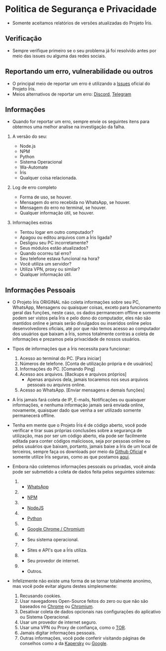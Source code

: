 # Politica de Segurança e Privacidade

- Somente aceitamos relatórios de versões atualizadas do Projeto Íris.

## Verificação

- Sempre verifique primeiro se o seu problema já foi resolvido antes por meio das issues ou alguma das redes sociais.

## Reportando um erro, vulnerabilidade ou outros

- O principal meio de reportar um erro é utilizando a [Issues](https://github.com/KillovSky/iris/issues?q=) oficial do Projeto Íris.
- Meios alternativos de reportar um erro: [Discord](https://discord.gg/ZtN9UH7XZu), [Telegram](https://t.me/PROJETOIRIS)

## Informações

- Quando for reportar um erro, sempre envie os seguintes itens para obtermos uma melhor analise na investigação da falha.

1. A versão do seu:
	- Node.js
	- NPM
	- Python
	- Sistema Operacional
	- Wa-Automate
	- Íris
	- Qualquer coisa relacionada.

2. Log de erro completo
	- Forma de uso, se houver.
	- Mensagem do erro recebida no WhatsApp, se houver.
	- Mensagem do erro no terminal, se houver.
	- Qualquer informação útil, se houver.

3. Informações extras
	- Tentou logar em outro computador?
	- Apagou ou editou arquivos com a Íris ligada?
	- Desligou seu PC incorretamente?
	- Seus módulos estão atualizados?
	- Quando ocorreu tal erro?
	- Seu telefone estava funcional na hora?
	- Você utiliza um servidor?
	- Utiliza VPN, proxy ou similar?
	- Qualquer informação útil.

## Informações Pessoais

- O Projeto Íris ORIGINAL não coleta informações sobre seu PC, WhatsApp, Mensagens ou quaisquer coisas, exceto para funcionamento geral das funções, neste caso, os dados permanecem offline e somente podem ser vistos pela Íris e pelo dono do computador, eles não são mantidos online e jamais serão divulgados ou inseridos online pelos desenvolvedores oficiais, até por que não temos acesso ao computador dos usuários que baixam a Íris, somos totalmente contras a coleta de informações e prezamos pela privacidade de nossos usuários.

- Tipos de informações que a Íris necessita para funcionar:
	1. Acesso ao terminal do PC. [Para iniciar]
	2. Números de telefone. [Conta de utilização própria e de usuários]
	3. Informações do PC. [Comando Ping]
	4. Acesso aos arquivos. [Backups e arquivos próprios]
		- Apenas arquivos dela, jamais tocaremos nos seus arquivos pessoais ou arquivos online.
	5. Acesso ao WhatsApp. [Enviar mensagens e demais funções]

- A Íris jamais fará coleta de IP, E-mails, Notificações ou quaisquer informações, e nenhuma informação jamais será enviada online, novamente, quaisquer dado que venha a ser utilizado somente permanecerá offline.

- Tenha em mente que o Projeto Íris é de código aberto, você pode verificar e tirar suas próprias conclusões sobre a segurança de utilização, mas por ser um código aberto, ela pode ser facilmente editada para conter códigos maliciosos, seja por pessoas online ou pelos usuários que baixam, portanto, jamais baixe a Íris de um local de terceiros, sempre faça os downloads por meio da [Github Oficial](https://github.com/KillovSky/iris) e somente utilize Íris seguras, como as que postamos [aqui](https://github.com/KillovSky/iris/discussions/372).

- Embora não coletemos informações pessoais ou privadas, você ainda pode ser submetido a coleta de dados feita pelos seguintes sistemas:
	1. - [WhatsApp](https://www.whatsapp.com/legal/privacy-policy)
	2. - [NPM](https://docs.npmjs.com/policies/privacy)
	3. - [NodeJS](https://privacy-policy.openjsf.org)
	4. - [Python](https://www.python.org/privacy)
	5. - [Google Chrome / Chromium](https://www.google.com/chrome/privacy)
	6. - Seu sistema operacional.
	7. - Sites e API's que a Íris utiliza.
	8. - Seu provedor de internet.
	9. - Outros.

- Infelizmente não existe uma forma de se tornar totalmente anonimo, mas você pode evitar alguns destes simplesmente:
	1. Recusando cookies.
	2. Usar navegadores Open-Source feitos do zero ou que não são baseados no [Chrome](https://www.google.com/intl/pt-BR/chrome) ou [Chromium](https://www.chromium.org/getting-involved/download-chromium).
	3. Desativar coleta de dados opcionais nas configurações do aplicativo ou Sistema Operacional.
	4. Usar um provedor de internet seguro.
	5. Usar uma VPN ou Proxy de confiança, como o [TOR](https://www.torproject.org/download).
	6. Jamais digitar informações pessoais.
	7. Outras informações, você pode conferir visitando páginas de conselhos como a da [Kapersky](https://www.kaspersky.com.br/blog/privacy-ten-tips-2018/10616) ou [Google](https://policies.google.com/technologies/product-privacy).